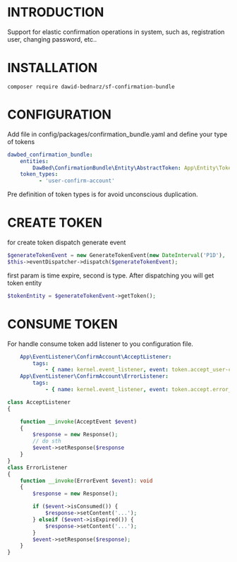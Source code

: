 # INTRODUCTION
Support for elastic confirmation operations in system, such as, registration user, changing password, etc..
# INSTALLATION
`composer require dawid-bednarz/sf-confirmation-bundle`

# CONFIGURATION
Add file in config/packages/confirmation_bundle.yaml and define your type of tokens
```yaml
dawbed_confirmation_bundle:
    entities:
        DawBed\ConfirmationBundle\Entity\AbstractToken: App\Entity\Token
    token_types:
          - 'user-confirm-account'
```
Pre definition of token types is for avoid unconscious duplication.
# CREATE TOKEN
for create token dispatch generate event
```php
$generateTokenEvent = new GenerateTokenEvent(new DateInterval('P1D'), 'user-confirm-account');
$this->eventDispatcher->dispatch($generateTokenEvent);
```
first param is time expire, second is type. After dispatching you will get token entity
```php
$tokenEntity = $generateTokenEvent->getToken();
```
# CONSUME TOKEN
For handle consume token add listener to you configuration file.
```yaml
    App\EventListener\ConfirmAccount\AcceptListener:
        tags:
            - { name: kernel.event_listener, event: token.accept_user-confirm-account } # user-confirm-account is your custom defined token type
    App\EventListener\ConfirmAccount\ErrorListener:
        tags:
            - { name: kernel.event_listener, event: token.accept.error_user-confirm-account } # user-confirm-account is your custom defined token type
```
```php
class AcceptListener
{

    function __invoke(AcceptEvent $event)
    {
        $response = new Response();
        // do sth
        $event->setResponse($response
    }
}
class ErrorListener
{
    function __invoke(ErrorEvent $event): void
    {
        $response = new Response();

        if ($event->isConsumed()) {
            $response->setContent('...');
        } elseif ($event->isExpired()) {
            $response->setContent('...');
        }
        $event->setResponse($response);
    }
}
```